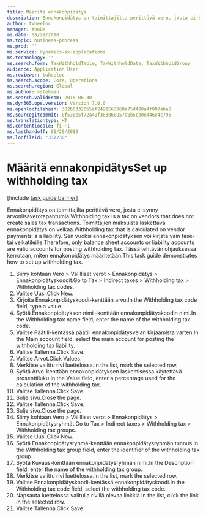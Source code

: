 ```yaml
---
title: Määritä ennakonpidätys
description: Ennakonpidätys on toimittajilta perittävä vero, josta ei synny arvonlisäverotapahtumia.
author: twheeloc
manager: AnnBe
ms.date: 08/29/2018
ms.topic: business-process
ms.prod: ''
ms.service: dynamics-ax-applications
ms.technology: ''
ms.search.form: TaxWithholdTable, TaxWithholdData, TaxWithholdGroup
audience: Application User
ms.reviewer: twheeloc
ms.search.scope: Core, Operations
ms.search.region: Global
ms.author: vstehman
ms.search.validFrom: 2016-06-30
ms.dyn365.ops.version: Version 7.0.0
ms.openlocfilehash: 382b6332665af2491563960a75d498a4f007aba8
ms.sourcegitcommit: 0f530e5f72a40f383868957a6b5cb0e446e4c795
ms.translationtype: HT
ms.contentlocale: fi-FI
ms.lasthandoff: 01/29/2019
ms.locfileid: "337230"
---
```

# <a name="set-up-withholding-tax"></a><span data-ttu-id="88848-103">Määritä ennakonpidätys</span><span class="sxs-lookup"><span data-stu-id="88848-103">Set up withholding tax</span></span>

[!include [task guide banner](../../includes/task-guide-banner.md)]

<span data-ttu-id="88848-104">Ennakonpidätys on toimittajilta perittävä vero, josta ei synny arvonlisäverotapahtumia.</span><span class="sxs-lookup"><span data-stu-id="88848-104">Withholding tax is a tax on vendors that does not create sales tax transactions.</span></span> <span data-ttu-id="88848-105">Toimittajien maksuista laskettava ennakonpidätys on velkaa.</span><span class="sxs-lookup"><span data-stu-id="88848-105">Withholding tax that is calculated on vendor payments is a liability.</span></span> <span data-ttu-id="88848-106">Sen vuoksi ennakonpidätyksen voi kirjata vain tase- tai velkatileille.</span><span class="sxs-lookup"><span data-stu-id="88848-106">Therefore, only balance sheet accounts or liability accounts are valid accounts for posting withholding tax.</span></span> <span data-ttu-id="88848-107">Tässä tehtävän ohjauksessa kerrotaan, miten ennakonpidätys määritetään.</span><span class="sxs-lookup"><span data-stu-id="88848-107">This task guide demonstrates how to set up withholding tax.</span></span>

1. <span data-ttu-id="88848-108">Siirry kohtaan Vero > Välilliset verot > Ennakonpidätys > Ennakonpidätyskoodit.</span><span class="sxs-lookup"><span data-stu-id="88848-108">Go to Tax > Indirect taxes > Withholding tax > Withholding tax codes.</span></span>
2. <span data-ttu-id="88848-109">Valitse Uusi.</span><span class="sxs-lookup"><span data-stu-id="88848-109">Click New.</span></span>
3. <span data-ttu-id="88848-110">Kirjoita Ennakonpidätyskoodi-kenttään arvo.</span><span class="sxs-lookup"><span data-stu-id="88848-110">In the Withholding tax code field, type a value.</span></span>
4. <span data-ttu-id="88848-111">Syötä Ennakonpidätyksen nimi -kenttään ennakonpidätyskoodin nimi.</span><span class="sxs-lookup"><span data-stu-id="88848-111">In the Withholding tax name field, enter the name of the withholding tax code.</span></span>
5. <span data-ttu-id="88848-112">Valitse Päätili-kentässä päätili ennakonpidätysvelan kirjaamista varten.</span><span class="sxs-lookup"><span data-stu-id="88848-112">In the Main account field, select the main account for posting the withholding tax liability.</span></span>
6. <span data-ttu-id="88848-113">Valitse Tallenna.</span><span class="sxs-lookup"><span data-stu-id="88848-113">Click Save.</span></span>
7. <span data-ttu-id="88848-114">Valitse Arvot.</span><span class="sxs-lookup"><span data-stu-id="88848-114">Click Values.</span></span>
8. <span data-ttu-id="88848-115">Merkitse valittu rivi luettelossa.</span><span class="sxs-lookup"><span data-stu-id="88848-115">In the list, mark the selected row.</span></span>
9. <span data-ttu-id="88848-116">Syötä Arvo-kenttään ennakonpidätyksen laskemisessa käytettävä prosenttiluku.</span><span class="sxs-lookup"><span data-stu-id="88848-116">In the Value field, enter a percentage used for the calculation of the withholding tax.</span></span>
10. <span data-ttu-id="88848-117">Valitse Tallenna.</span><span class="sxs-lookup"><span data-stu-id="88848-117">Click Save.</span></span>
11. <span data-ttu-id="88848-118">Sulje sivu.</span><span class="sxs-lookup"><span data-stu-id="88848-118">Close the page.</span></span>
12. <span data-ttu-id="88848-119">Valitse Tallenna.</span><span class="sxs-lookup"><span data-stu-id="88848-119">Click Save.</span></span>
13. <span data-ttu-id="88848-120">Sulje sivu.</span><span class="sxs-lookup"><span data-stu-id="88848-120">Close the page.</span></span>
14. <span data-ttu-id="88848-121">Siirry kohtaan Vero > Välilliset verot > Ennakonpidätys > Ennakonpidätysryhmät.</span><span class="sxs-lookup"><span data-stu-id="88848-121">Go to Tax > Indirect taxes > Withholding tax > Withholding tax groups.</span></span>
15. <span data-ttu-id="88848-122">Valitse Uusi.</span><span class="sxs-lookup"><span data-stu-id="88848-122">Click New.</span></span>
16. <span data-ttu-id="88848-123">Syötä Ennakonpidätysryhmä-kenttään ennakonpidätysryhmän tunnus.</span><span class="sxs-lookup"><span data-stu-id="88848-123">In the Withholding tax group field, enter the identifier of the withholding tax group.</span></span>
17. <span data-ttu-id="88848-124">Syötä Kuvaus-kenttään ennakonpidätysryhmän nimi.</span><span class="sxs-lookup"><span data-stu-id="88848-124">In the Description field, enter the name of the withholding tax group.</span></span>
18. <span data-ttu-id="88848-125">Merkitse valittu rivi luettelossa.</span><span class="sxs-lookup"><span data-stu-id="88848-125">In the list, mark the selected row.</span></span>
19. <span data-ttu-id="88848-126">Valitse Ennakonpidätyskoodi-kentässä ennakonpidätyskoodi.</span><span class="sxs-lookup"><span data-stu-id="88848-126">In the Withholding tax code field, select the withholding tax code.</span></span>
20. <span data-ttu-id="88848-127">Napsauta luettelossa valitulla rivillä olevaa linkkiä.</span><span class="sxs-lookup"><span data-stu-id="88848-127">In the list, click the link in the selected row.</span></span>
21. <span data-ttu-id="88848-128">Valitse Tallenna.</span><span class="sxs-lookup"><span data-stu-id="88848-128">Click Save.</span></span>


